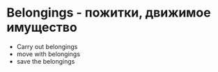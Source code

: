 # Belongings - пожитки, движимое  имущество




- Carry out belongings
- move with belongings
- save the belongings